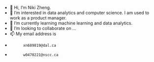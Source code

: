 - 👋 Hi, I’m Niki Zheng.
- 👀 I’m interested in data analytics and computer science. I am used to work as a product manager.
- 🌱 I’m currently learning machine learning and data analytics.
- 💞️ I’m looking to collaborate on ...
- 📫 My email address is
-           xn689819@dal.ca
-           w0470221@nscc.ca

<!---
Niki9001/Niki9001 is a ✨ special ✨ repository because its `README.md` (this file) appears on your GitHub profile.
You can click the Preview link to take a look at your changes.
--->
